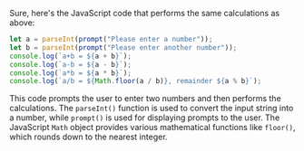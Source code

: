 Sure, here's the JavaScript code that performs the same calculations as above:
```javascript
let a = parseInt(prompt("Please enter a number"));
let b = parseInt(prompt("Please enter another number"));
console.log(`a+b = ${a + b}`);
console.log(`a-b = ${a - b}`);
console.log(`a*b = ${a * b}`);
console.log(`a/b = ${Math.floor(a / b)}, remainder ${a % b}`);
```
This code prompts the user to enter two numbers and then performs the calculations. The `parseInt()` function is used to convert the input string into a number, while `prompt()` is used for displaying prompts to the user. The JavaScript `Math` object provides various mathematical functions like `floor()`, which rounds down to the nearest integer.
